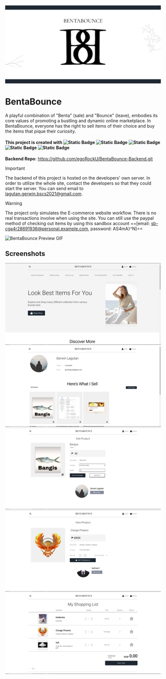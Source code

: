 [![BentaBounce Banner](https://github.com/egoRockU/BentaBounce-Frontend/blob/master/screenshots/banner.png?raw=true)](https://bentabounce.vercel.app "BentaBounce")

# BentaBounce

 A playful combination of "Benta" (sale) and "Bounce" (leave), embodies its core values of promoting a bustling and dynamic online marketplace.
In BentaBounce, everyone has the right to sell items of their choice and buy the items that pique their curiosity.

#### This project is created with ![Static Badge](https://img.shields.io/badge/ReactJS-black?style=for-the-badge&logo=react) ![Static Badge](https://img.shields.io/badge/Figma-black?style=for-the-badge&logo=figma) ![Static Badge](https://img.shields.io/badge/PHP-indigo?style=for-the-badge&logo=php) ![Static Badge](https://img.shields.io/badge/MySQL-white?style=for-the-badge&logo=mysql) ![Static Badge](https://img.shields.io/badge/ngrok-darkblue?style=for-the-badge&logo=ngrok)

**Backend Repo**: https://github.com/egoRockU/BentaBounce-Backend.git


> [!IMPORTANT]
> The backend of this project is hosted on the developers' own server. In order to utilize the whole site, contact the developers so that they could start the server. You can send email to lagutan.gerwin.bscs2021@gmail.com.

> [!WARNING]
> The project only simulates the E-commerce website workflow. There is no real transactions involve when using the site. You can still use the paypal method of checking out items by using this sandbox account ==[email: sb-cga4r28691936@personal.example.com, password: AS4mA}^N]==

![BentaBounce Preview GIF](https://github.com/egoRockU/BentaBounce-Frontend/blob/master/screenshots/Preview.gif?raw=true) 

## Screenshots
![BentaBounce Screenshot1](https://github.com/egoRockU/BentaBounce-Frontend/blob/master/screenshots/01.PNG?raw=true)
![BentaBounce Screenshot2](https://github.com/egoRockU/BentaBounce-Frontend/blob/master/screenshots/02.PNG?raw=true)
![BentaBounce Screenshot3](https://github.com/egoRockU/BentaBounce-Frontend/blob/master/screenshots/03.PNG?raw=true)
![BentaBounce Screenshot4](https://github.com/egoRockU/BentaBounce-Frontend/blob/master/screenshots/04.PNG?raw=true)
![BentaBounce Screenshot5](https://github.com/egoRockU/BentaBounce-Frontend/blob/master/screenshots/05.PNG?raw=true)
